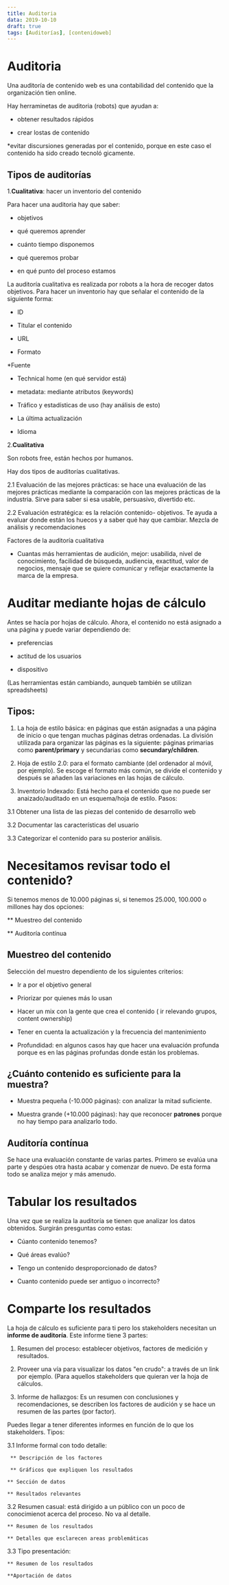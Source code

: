 ```yaml
---
title: Auditoria
data: 2019-10-10
draft: true
tags: [Auditorías], [contenidoweb]
--- 
```

# Auditoria 

Una auditoría de contenido web es una contabilidad del contenido que la organización tien online. 

Hay herraminetas de auditoria (robots) que ayudan a: 

* obtener resultados rápidos

* crear lostas de contenido

*evitar discursiones generadas por el contenido, porque en este caso el contenido ha sido creado tecnoló
gicamente. 

## Tipos de auditorías

1.**Cualitativa**: hacer un inventorio del contenido

Para hacer una auditoria hay que saber: 

  * objetivos

  * qué queremos aprender

  * cuánto tiempo disponemos 

  * qué queremos probar

  * en qué punto del proceso estamos

La auditoría cualitativa es realizada por robots a la hora de recoger datos objetivos. Para hacer un inventorio hay que señalar el contenido de la siguiente forma: 

  * ID

  * Titular el contenido

  * URL

  * Formato

  *Fuente

  * Technical home (en qué servidor está)

  * metadata: mediante atributos (keywords)

  * Tráfico y estadísticas de uso (hay análisis de esto)

  * La última actualización 

  * Idioma

2.**Cualitativa**

Son robots free, están hechos por humanos. 

Hay dos tipos de auditorías cualitativas. 

  2.1 Evaluación de las mejores prácticas: se hace una evaluación de las mejores prácticas mediante la comparación con las mejores prácticas de la industria. Sirve para saber si esa usable, persuasivo, divertido etc. 
  
  2.2 Evaluación estratégica: es la relación contenido- objetivos. Te ayuda a evaluar donde están los huecos y a saber qué hay que cambiar. Mezcla de análisis y recomendaciones

  Factores de la auditoría cualitativa

  * Cuantas más herramientas de audición, mejor: usabilida, nivel de conocimiento, facilidad de búsqueda, audiencia, exactitud, valor de negocios, mensaje que se quiere comunicar y reflejar exactamente la marca de la empresa.
  
 # Auditar mediante hojas de cálculo
 
 Antes se hacía por hojas de cálculo. Ahora, el contenido no está asignado a una página y puede variar dependiendo de: 
 
 * preferencias
 
 * actitud de los usuarios
 
 * dispositivo
 
 (Las herramientas están cambiando, aunqueb también se utilizan spreadsheets)
 
 ## Tipos: 
 
 1. La hoja de estilo básica: en páginas que están asignadas a una página de inicio o que tengan muchas páginas detras ordenadas. La división utilizada para organizar las páginas es la siguiente: páginas primarias como **parent/primary** y secundarias como **secundary/children**. 
 
 2. Hoja de estilo 2.0: para el formato cambiante (del ordenador al móvil, por ejemplo). Se escoge el formato más común, se divide el contenido y después se añaden las variaciones en las hojas de cálculo. 
 
 3. Inventorio Indexado: Está hecho para el contenido que no puede ser anaizado/auditado en un esquema/hoja de estilo. Pasos: 
 
   3.1 Obtener una lista de las piezas del contenido de desarrollo web
   
   3.2 Documentar las características del usuario 
   
   3.3 Categorizar el contenido para su posterior análisis. 
   
 # Necesitamos revisar todo el contenido?
 
 Si tenemos menos de 10.000 páginas si, si tenemos 25.000, 100.000 o millones hay dos opciones: 
 
** Muestreo del contenido

** Auditoría contínua 
   
 ## Muestreo del contenido
 
 Selección del muestro dependiento de los siguientes criterios: 
 
 * Ir a por el objetivo general
 
 * Priorizar por quienes más lo usan
 
 * Hacer un mix con la gente que crea el contenido ( ir relevando grupos, content ownership)
 
 * Tener en cuenta la actualización y la frecuencia del mantenimiento
 
 * Profundidad: en algunos casos hay que hacer una evaluación profunda porque es en las páginas profundas donde están los problemas.
 
 ## ¿Cuánto contenido es suficiente para la muestra?
 
 * Muestra pequeña (-10.000 páginas): con analizar la mitad suficiente. 
 
 * Muestra grande (+10.000 páginas): hay que reconocer **patrones** porque no hay tiempo para analizarlo todo. 
 
 ## Auditoría contínua
 
 Se hace una evaluación constante de varias partes. Primero se evalúa una parte y despúes otra hasta acabar y comenzar de nuevo. De esta forma todo se analiza mejor y más amenudo. 
 
 # Tabular los resultados 
 
 Una vez que se realiza la auditoría se tienen que analizar los datos obtenidos. Surgirán presguntas como estas: 
 
 * Cúanto contenido tenemos?
 
 * Qué áreas evalúo?
 
 * Tengo un contenido desproporcionado de datos?
 
 * Cuanto contenido puede ser antiguo o incorrecto?
 
 # Comparte los resultados
 
 La hoja de cálculo es suficiente para ti pero los stakeholders necesitan un **informe de auditoría**. Este informe tiene 3 partes: 
 1. Resumen del proceso: establecer objetivos, factores de medición y resultados. 
 
 2. Proveer una vía para visualizar los datos "en crudo": a través de un link por ejemplo. (Para aquellos stakeholders que quieran ver la hoja de cálculos. 
 
 3. Informe de hallazgos: Es un resumen con conclusiones y recomendaciones, se describen los factores de audición y se hace un resumen de las partes (por factor). 
 
 Puedes llegar a tener diferentes informes en función de lo que los stakeholders. Tipos: 
   
   3.1 Informe formal con todo detalle: 
    
     ** Descripción de los factores
     
     ** Gráficos que expliquen los resultados
    
    ** Sección de datos
    
    ** Resultados relevantes
    
   3.2 Resumen casual: está dirigido a un público con un poco de conocimienot acerca del proceso. No va al detalle. 
   
    ** Resumen de los resultados
    
    ** Detalles que esclarecen areas problemáticas
    
   3.3 Tipo presentación: 
   
    ** Resumen de los resultados
    
    **Aportación de datos 
 
   
  
  
 
